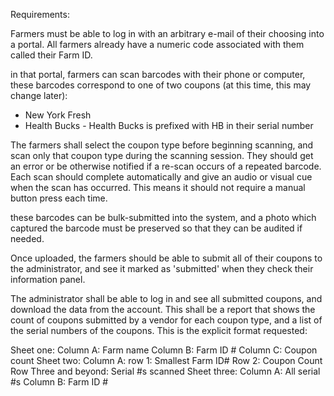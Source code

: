 Requirements:

Farmers must be able to log in with an arbitrary e-mail of their choosing into a portal. All farmers already have a numeric code associated with them called their Farm ID.

in that portal, farmers can scan barcodes with their phone or computer, these barcodes correspond to one of two coupons (at this time, this may change later):
* New York Fresh
* Health Bucks -  Health Bucks is prefixed with HB in their serial number

The farmers shall select the coupon type before beginning scanning, and scan only that coupon type during the scanning session. They should get an error or be otherwise notified if a re-scan occurs of a repeated barcode. Each scan should complete automatically and give an audio or visual cue when the scan has occurred. This means it should not require a manual button press each time.

these barcodes can be bulk-submitted into the system, and a photo which captured the barcode must be preserved so that they can be audited if needed.

Once uploaded, the farmers should be able to submit all of their coupons to the administrator, and see it marked as 'submitted' when they check their information panel.

The administrator shall be able to log in and see all submitted coupons, and download the data from the account. This shall be a report that shows the count of coupons submitted by a vendor for each coupon type, and a list of the serial numbers of the coupons. This is the explicit format requested:

Sheet one: Column A: Farm name Column B: Farm ID # Column C: Coupon count
Sheet two: Column A: row 1: Smallest Farm ID# Row 2: Coupon Count Row Three and beyond: Serial #s scanned
Sheet three: Column A: All serial #s Column B: Farm ID #
 
